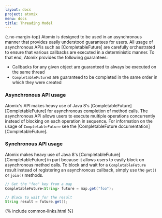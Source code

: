 ```yaml
---
layout: docs
project: atomix
menu: docs
title: Threading Model
---
```


{:.no-margin-top}
Atomix is designed to be used in an asynchronous manner that provides easily understood guarantees for users. All usage of asynchronous APIs such as [CompletableFuture] are carefully orchestrated to ensure that various callbacks are executed in a deterministic manner. To that end, Atomix provides the following guarantees:

* Callbacks for any given object are guaranteed to always be executed on the same thread
* `CompletableFuture`s are guaranteed to be completed in the same order in which they were created

### Asynchronous API usage

Atomix's API makes heavy use of Java 8's [CompletableFuture][CompletableFuture] for asynchronous completion of method calls. The asynchronous API allows users to execute multiple operations concurrently instead of blocking on each operation in sequence. For information on the usage of `CompletableFuture` see the [CompletableFuture documentation][CompletableFuture].

### Synchronous API usage

Atomix makes heavy use of Java 8's [CompletableFuture][CompletableFuture] in part because it allows users to easily block on asynchronous method calls. To block and wait for a `CompletableFuture` result instead of registering an asynchronous callback, simply use the `get()` or `join()` methods.

```java
// Get the "foo" key from a map
CompletableFuture<String> future = map.get("foo");

// Block to wait for the result
String result = future.get();
```

{% include common-links.html %}